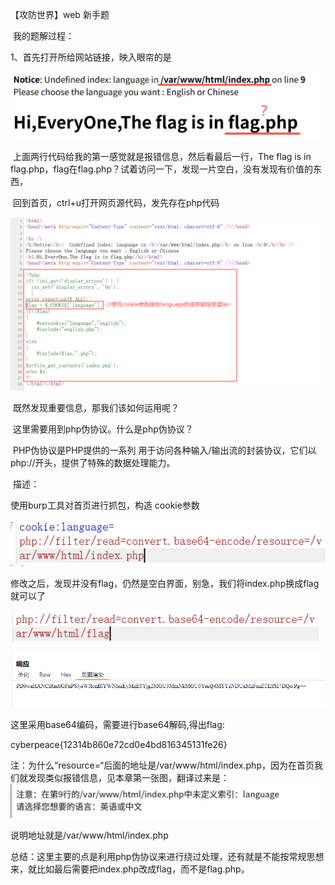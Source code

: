 【攻防世界】web 新手题 

​	我的题解过程：

1、首先打开所给网站链接，映入眼帘的是

![image-20251014223309364](assets/image-20251014223309364.png)

​	上面两行代码给我的第一感觉就是报错信息，然后看最后一行，The flag is in flag.php，flag在flag.php？试着访问一下，发现一片空白，没有发现有价值的东西，

​	回到首页，ctrl+u打开网页源代码，发先存在php代码

![image-20251014224234706](assets/image-20251014224234706.png)

​	既然发现重要信息，那我们该如何运用呢？

​	这里需要用到php伪协议。什么是php伪协议？

​	PHP伪协议是PHP提供的一系列 用于访问各种输入/输出流的封装协议，它们以php://开头，提供了特殊的数据处理能力。

​	描述：

使用burp工具对首页进行抓包，构造 cookie参数

![image-20251014225156388](assets/image-20251014225156388.png)

修改之后，发现并没有flag，仍然是空白界面，别急，我们将index.php换成flag就可以了

![image-20251014225349566](assets/image-20251014225349566.png)

![image-20251014225424549](assets/image-20251014225424549.png)

这里采用base64编码，需要进行base64解码,得出flag:

cyberpeace{12314b860e72cd0e4bd816345131fe26}

​	注：为什么”resource=“后面的地址是/var/www/html/index.php，因为在首页我们就发现类似报错信息，见本章第一张图，翻译过来是：![image-20251014230036814](assets/image-20251014230036814.png)

说明地址就是/var/www/html/index.php

​	总结：这里主要的点是利用php伪协议来进行绕过处理，还有就是不能按常规思想来，就比如最后需要把index.php改成flag，而不是flag.php。

